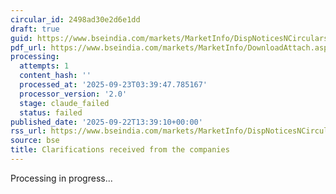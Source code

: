 ```yaml
---
circular_id: 2498ad30e2d6e1dd
draft: true
guid: https://www.bseindia.com/markets/MarketInfo/DispNoticesNCirculars.aspx?Noticeid={CEA72063-88B7-4928-8FB0-2E543478C74E}&noticeno=20250922-36&dt=09/22/2025&icount=36&totcount=58&flag=0
pdf_url: https://www.bseindia.com/markets/MarketInfo/DownloadAttach.aspx?id=20250922-36&attachedId=44b34410-0a0b-41b5-b90e-e651548989b7
processing:
  attempts: 1
  content_hash: ''
  processed_at: '2025-09-23T03:39:47.785167'
  processor_version: '2.0'
  stage: claude_failed
  status: failed
published_date: '2025-09-22T13:39:10+00:00'
rss_url: https://www.bseindia.com/markets/MarketInfo/DispNoticesNCirculars.aspx?Noticeid={CEA72063-88B7-4928-8FB0-2E543478C74E}&noticeno=20250922-36&dt=09/22/2025&icount=36&totcount=58&flag=0
source: bse
title: Clarifications received from the companies
---
```


Processing in progress...